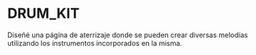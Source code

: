 # DRUM_KIT
Diseñé una página de aterrizaje donde se pueden crear diversas melodías utilizando los instrumentos incorporados en la misma.
